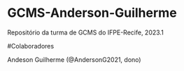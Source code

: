 # GCMS-Anderson-Guilherme

Repositório da turma de GCMS do IFPE-Recife, 2023.1

#Colaboradores

Andeson Guilherme (@AndersonG2021, dono)
